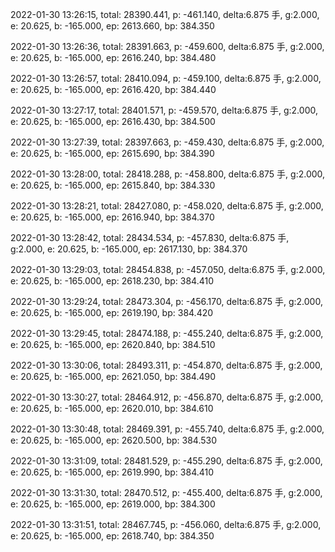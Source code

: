2022-01-30 13:26:15, total: 28390.441, p: -461.140, delta:6.875 手, g:2.000, e: 20.625, b: -165.000, ep: 2613.660, bp: 384.350

2022-01-30 13:26:36, total: 28391.663, p: -459.600, delta:6.875 手, g:2.000, e: 20.625, b: -165.000, ep: 2616.240, bp: 384.480

2022-01-30 13:26:57, total: 28410.094, p: -459.100, delta:6.875 手, g:2.000, e: 20.625, b: -165.000, ep: 2616.420, bp: 384.440

2022-01-30 13:27:17, total: 28401.571, p: -459.570, delta:6.875 手, g:2.000, e: 20.625, b: -165.000, ep: 2616.430, bp: 384.500

2022-01-30 13:27:39, total: 28397.663, p: -459.430, delta:6.875 手, g:2.000, e: 20.625, b: -165.000, ep: 2615.690, bp: 384.390

2022-01-30 13:28:00, total: 28418.288, p: -458.800, delta:6.875 手, g:2.000, e: 20.625, b: -165.000, ep: 2615.840, bp: 384.330

2022-01-30 13:28:21, total: 28427.080, p: -458.020, delta:6.875 手, g:2.000, e: 20.625, b: -165.000, ep: 2616.940, bp: 384.370

2022-01-30 13:28:42, total: 28434.534, p: -457.830, delta:6.875 手, g:2.000, e: 20.625, b: -165.000, ep: 2617.130, bp: 384.370

2022-01-30 13:29:03, total: 28454.838, p: -457.050, delta:6.875 手, g:2.000, e: 20.625, b: -165.000, ep: 2618.230, bp: 384.410

2022-01-30 13:29:24, total: 28473.304, p: -456.170, delta:6.875 手, g:2.000, e: 20.625, b: -165.000, ep: 2619.190, bp: 384.420

2022-01-30 13:29:45, total: 28474.188, p: -455.240, delta:6.875 手, g:2.000, e: 20.625, b: -165.000, ep: 2620.840, bp: 384.510

2022-01-30 13:30:06, total: 28493.311, p: -454.870, delta:6.875 手, g:2.000, e: 20.625, b: -165.000, ep: 2621.050, bp: 384.490

2022-01-30 13:30:27, total: 28464.912, p: -456.870, delta:6.875 手, g:2.000, e: 20.625, b: -165.000, ep: 2620.010, bp: 384.610

2022-01-30 13:30:48, total: 28469.391, p: -455.740, delta:6.875 手, g:2.000, e: 20.625, b: -165.000, ep: 2620.500, bp: 384.530

2022-01-30 13:31:09, total: 28481.529, p: -455.290, delta:6.875 手, g:2.000, e: 20.625, b: -165.000, ep: 2619.990, bp: 384.410

2022-01-30 13:31:30, total: 28470.512, p: -455.400, delta:6.875 手, g:2.000, e: 20.625, b: -165.000, ep: 2619.000, bp: 384.300

2022-01-30 13:31:51, total: 28467.745, p: -456.060, delta:6.875 手, g:2.000, e: 20.625, b: -165.000, ep: 2618.740, bp: 384.350